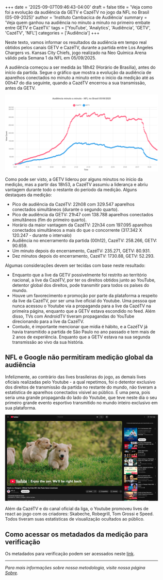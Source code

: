 +++
date = '2025-09-07T09:46:43-04:00'
draft = false
title = 'Veja como foi a evolução da audiência da GETV e CazéTV no jogo da NFL no Brasil (05-09-2025)'
author = 'Instituto Cambacica de Audiência'
summary = 'Veja quem ganhou na audiência no minuto a minuto no primeiro embate entre GETV e CazéTV.'
tags = ['YouTube', 'Analytics', 'Audiência', 'GETV', 'CazéTV', 'NFL']
categories = ['Audiência']
+++

Neste texto, vamos informar os resultados da audiência em tempo real obtidos pelos canais GETV e CazéTV, durante a partida entre Los Angeles Chargers vs. Kansas City Chiefs, jogo realizado na Neo Química Arena válido pela Semana 1 da NFL em 05/09/2025.

A audiência começou a ser medida às 18h42 (Horário de Brasília), antes do início da partida. Segue o gráfico que mostra a evolução da audiência de aparelhos conectados no minuto a minuto entre o início da medição até as 00h47 do dia seguinte, quando a CazéTV encerrou a sua transmissão, antes da GETV.

![Gráfico Completo da Audiência](grafico_completo.png)

Como pode ser visto, a GETV liderou por alguns minutos no ínicio da medição, mas a partir das 18h53, a CazéTV assumiu a liderança e abriu vantagem durante todo o restante do período da medição. Alguns destaques da medição:

* Pico de audiência da CazéTV: 22h08 com 329.547 aparelhos conectados simultâneos (durante o segundo quarto).
* Pico de audiência da GETV: 21h47 com 138.788 aparelhos conectados simultâneos (fim do primeiro quarto).
* Horário da maior vantagem da CazéTV: 22h34 com 197.095 aparelhos conectados simultâneos a mais do que o concorrente (317.342 X 120.247 - durante o intervalo)
* Audiência no encerramento da partida (00h12), CazéTV: 258.266, GETV: 90.659.
* Um minuto depois do encerramento, CazéTV: 235.271, GETV: 80.931.
* Dez minutos depois do encerramento, CazéTV: 1730.88, GETV: 52.293.

Algumas considerações devem ser tecidas com base neste resultado:
* Enquanto que a live da GETV possivelmente foi restrito ao território nacional, a live da CazéTV, por ter os direitos obtidos junto ao YouTube, detentor global dos direitos, pode transmitir para todos os países do mundo.
* Houve um favorecimento e promoção por parte da plataforma a respeito da live da CazéTV, por ser uma live oficial do Youtube. Uma pessoa que nunca acessou o Youtube via a propaganda para a live da CazéTV na primeira página, enquanto que a GETV estava escondido no feed. Além disso, TVs com AndroidTV tiveram propagandas do YouTube direcionando para a live da CazéTV.
* Contudo, é importante mencionar que mídia é hábito, e a CazéTV já havia transmitido a partida de São Paulo no ano passado e tem mais de 2 anos de experiência. Enquanto que a GETV estava na sua segunda transmissão ao vivo da sua história.

## NFL e Google não permitiram medição global da audiência

Infelizmente, ao contrário das lives brasileiras do jogo, as demais lives oficiais realizadas pelo Youtube - a qual repetimos, foi o detentor exclusivo dos direitos de transmissão da partida no restante do mundo, não tiveram a estatística de aparelhos conectados vísivel ao público. É uma pena, pois seria uma grande propaganda do lado do Youtube, que teve neste dia o seu primeiro grande evento esportivo transmitido no mundo inteiro exclusivo em sua plataforma. 

![Print da tela da live oficial do Canal da NFL no Youtube, mostrando que a verificação da audiência foi desativada](2025-09-05_22-11-20.png)

Além da CazéTV e do canal oficial da liga, o Youtube promoveu lives de react ao jogo com os criadores: Skabeche, Robegrill, Tom Grossi e Speed. Todos tiveram suas estatísticas de visualização ocultados ao público.

## Como acessar os metadados da medição para verificação

Os metadados para verificação podem ser acessados neste [link](https://github.com/institutocambacica/2025-09-05-NFL-no-Brasil-GETV-X-Caz-TV).

---

*Para mais informações sobre nossa metodologia, visite nossa página [Sobre](/sobre).*
